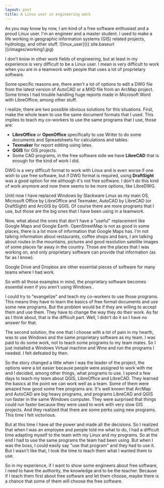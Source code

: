 ```yaml
---
layout: post
title: A Linux user in engineering work
---
```

As you may know by now, I am kind of a free software enthusiast and a proud Linux user. I'm an engineer and a master student. I used to make a life working in geographic information systems (GIS) related projects, hydrology, and  other stuff. 
![linux_user]({{ site.baseurl }}/images/working1.jpg)

I don't know in other work fields of engineering, but at least in my experience is very difficult to be a Linux user. I mean is very difficult to work when you are in a teamwork with people that uses a lot of proprietary software.

Some specific reasons are, there aren't a lot of options to edit a DWG file from the latest version of AutoCAD or a MXD file from an ArcMap project. Some times I had trouble handling huge reports made in Microsoft Word with LibreOffice; among other stuff.

I realize, there are two possible obvious solutions for this situations. First, make the whole team to use the same document formats that I used. This implies to teach my co-workers to use the same programs that I use, those are:

<ul>
	<li><strong>LibreOffice</strong> or <strong>OpenOffice</strong> specifically to use Writer to do some documents and Spreadsheets for calculations and tables. </li>
	<li><strong>Texmaker</strong> for report editing using latex.</li>
	<li><strong>QGIS</strong> for GIS projects.</li>
	<li>Some CAD programs, in the free software side we have <strong>LibreCAD</strong> that is enough for the kind of work I did.</li>
</ul>

DWG is a very difficult format to work with Linux and is even worse if one wish to use free software, but if DWG format is required, using <strong>DraftSight</strong> was a good option for me although it's not free software. I don't do this kind of work anymore and now there seems to be more options, like LibreDWG.

Until now I have replaced Windows by Slackware Linux as my main OS, Microsoft Office by LibreOffice and Texmaker, AutoCAD by LibreCAD (or DraftSight) and ArcGIS by QGIS. Of course there are more programs that I use, but those are the big ones that I have been using in a teamwork.

Now, what about the ones that don't have a "useful" replacement like Google Maps and Google Earth. OpenStreetMap is not as good in some places, there is a lot more of information that Google Maps has. I'm not talking information about restaurants, coffee shops and bars, I am talking about routes in the mountains, pictures and good resolution satellite images of some places far away in the country. Those are the places that I was working on, and only proprietary software can provide that information (as far as I know).

Google Drive and Dropbox are other essential pieces of software for many teams where I had work. 

So with all those examples in mind, the proprietary software becomes essential even if you aren't using Windows .

I could try to "evangelize" and teach my co-workers to use those programs. This means they have to learn the basics of free format documents and use some new programs. But the problem would be if they are willing to accept them and use them. They have to change the way they do their work. As far as I think about, that is the difficult part. Well, I didn't do it so I have no answer for that.

The second solution, the one that I choose with a lot of pain in my hearth, was to use Windows and the same proprietary software as my team. I was paid to do some work, not to teach some programs to my team mates. So I just installed a Windows Virtual machine and Wine and run the programs I needed. I felt defeated by then.

So the story changed a little when I was the leader of the project, the options were a lot easier because people were assigned to work with me and I decided, among other things, what programs to use. I spend a few days to teach my team about QGIS, LibreOffice and LibreCAD. They learned the basics at the point we can work well as a team. Some of them were amazed how good some free programs are. It's well known that ArcMap and AutoCAD are big heavy programs, and programs LibreCAD and QGIS run faster in the same Windows computer. They were surprised that things could run faster because they were used to work with very slow GIS projects. And they realized that there are some perks using new programs. This time I felt victorious.

But at this time I have all the power and made all the decisions. So I realized that when I was an employee and people told me what to do, I had a difficult time adapting myself to the team with my Linux and my programs. So at the end I had to use the same programs the team had been using. But when I was the boss, I could easily say "use that program" and they had to use it. But I wasn't like that, I took the time to teach them what I wanted them to use.

So in my experience, if I want to show some engineers about free software, I need to have the authority, the knowledge and to be the teacher. Because if I teach them first about free software and let them choose, maybe there is a chance that some of them will choose the free software.
